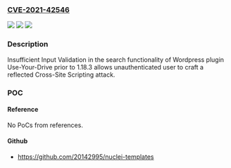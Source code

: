 ### [CVE-2021-42546](https://cve.mitre.org/cgi-bin/cvename.cgi?name=CVE-2021-42546)
![](https://img.shields.io/static/v1?label=Product&message=Use-Your-Drive&color=blue)
![](https://img.shields.io/static/v1?label=Version&message=%3C%201.18.3%20&color=brighgreen)
![](https://img.shields.io/static/v1?label=Vulnerability&message=CWE-79%20Cross-site%20Scripting%20(XSS)&color=brighgreen)

### Description

Insufficient Input Validation in the search functionality of Wordpress plugin Use-Your-Drive prior to 1.18.3 allows unauthenticated user to craft a reflected Cross-Site Scripting attack.

### POC

#### Reference
No PoCs from references.

#### Github
- https://github.com/20142995/nuclei-templates

